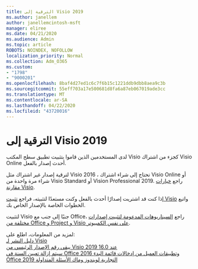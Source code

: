 ```yaml
---
title: الترقية إلى Visio 2019
ms.author: janellem
author: janellemcintosh-msft
manager: eliree
ms.date: 04/21/2020
ms.audience: Admin
ms.topic: article
ROBOTS: NOINDEX, NOFOLLOW
localization_priority: Normal
ms.collection: Adm_O365
ms.custom:
- "1798"
- "9000201"
ms.openlocfilehash: 8baf4d27ed1c6c7f6b15c1221ddb9dbb8aea9c3b
ms.sourcegitcommit: 55eff703a17e500681d8fa6a87eb067019ade3cc
ms.translationtype: MT
ms.contentlocale: ar-SA
ms.lasthandoff: 04/22/2020
ms.locfileid: "43720016"
---
```

# <a name="upgrade-to-visio-2019"></a>الترقية إلى Visio 2019

لدى المستخدمين الذين قاموا بتثبيت تطبيق سطح المكتب Visio كجزء من اشتراك Visio Online أحدث إصدار بالفعل. 

لترقية إصدار غير اشتراك مثل Visio 2016 ، تحتاج إلى شراء اشتراك Visio Online أو شراء مرة واحدة من Visio Standard أو Vision Professional 2019. راجع [خيارات مقارنة Visio](https://products.office.com/visio/microsoft-visio-plans-and-pricing-compare-visio-options).

إذا كنت قد اشتريت إصدارًا أحدث بالفعل وكنت مستعدًا لتثبيته، فراجع [تثبيت Visio](https://support.office.com/article/f98f21e3-aa02-4827-9167-ddab5b025710?wt.mc_id=OfficeAdm_ClientDIA_Alchemy1798) واتبع الخطوات الخاصة بالإصدار الخاص بك. 

لتثبيت Visio جنبًا إلى جنب مع Office، راجع [السيناريوهات المدعومة لتثبيت إصدارات مختلفة من Office و Project و Visio على نفس الكمبيوتر](https://docs.microsoft.com/deployoffice/install-different-office-visio-and-project-versions-on-the-same-computer).

لمزيد من المعلومات، اطلع على:<br>
[دليل النشر لـ Visio](https://docs.microsoft.com/deployoffice/deployment-guide-for-visio)<br>
[يبقى رقم الإصدار الرئيسي من Visio 2019 عند 16.0](https://docs.microsoft.com/deployoffice/office2019/overview#whats-stayed-the-same-in-office-2019)<br>
[سيتم إزالة تعيين السنة في Office 2016 وتطبيقات العميل من إدخالات قائمة البدء](https://support.office.com/article/8fe5e052-76d2-49de-af30-2e84ed3da907?wt.mc_id=OfficeAdm_ClientDIA_Alchemy1798)<br>
[Office 2019 التجارية لويندوز وماك الأسئلة المتداولة](https://support.microsoft.com/help/4133312) 
